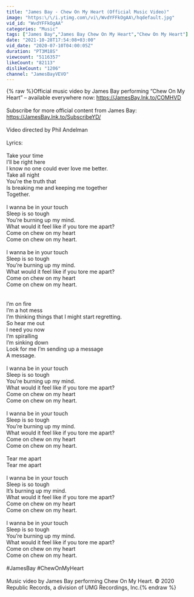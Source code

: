 ```yaml
---
title: "James Bay - Chew On My Heart (Official Music Video)"
image: "https:\/\/i.ytimg.com\/vi\/WvdYFFkOgAA\/hqdefault.jpg"
vid_id: "WvdYFFkOgAA"
categories: "Music"
tags: ["James Bay","James Bay Chew On My Heart","Chew On My Heart"]
date: "2021-10-28T17:54:08+03:00"
vid_date: "2020-07-10T04:00:05Z"
duration: "PT3M18S"
viewcount: "5116357"
likeCount: "82113"
dislikeCount: "1206"
channel: "JamesBayVEVO"
---
```

{% raw %}Official music video by James Bay performing “Chew On My Heart” – available everywhere now: <a rel="nofollow" target="blank" href="https://JamesBay.lnk.to/COMHVD">https://JamesBay.lnk.to/COMHVD</a> <br /><br />Subscribe for more official content from James Bay: <a rel="nofollow" target="blank" href="https://JamesBay.lnk.to/SubscribeYD/">https://JamesBay.lnk.to/SubscribeYD/</a><br /><br />Video directed by Phil Andelman<br /><br />Lyrics:<br /><br />Take your time<br />I’ll be right here<br />I know no one could ever love me better.<br />Take all night<br />You’re the truth that<br />Is breaking me and keeping me together<br />Together.<br /><br />I wanna be in your touch<br />Sleep is so tough <br />You’re burning up my mind.<br />What would it feel like if you tore me apart?<br />Come on chew on my heart<br />Come on chew on my heart.<br /><br />I wanna be in your touch<br />Sleep is so tough <br />You’re burning up my mind.<br />What would it feel like if you tore me apart?<br />Come on chew on my heart<br />Come on chew on my heart.<br /><br /><br />I’m on fire<br />I’m a hot mess<br />I’m thinking things that I might start regretting.<br />So hear me out<br />I need you now<br />I’m spiralling <br />I’m sinking down<br />Look for me I’m sending up a message<br />A message. <br /><br />I wanna be in your touch<br />Sleep is so tough <br />You’re burning up my mind.<br />What would it feel like if you tore me apart?<br />Come on chew on my heart<br />Come on chew on my heart.<br /><br />I wanna be in your touch<br />Sleep is so tough <br />You’re burning up my mind.<br />What would it feel like if you tore me apart?<br />Come on chew on my heart<br />Come on chew on my heart.<br /><br />Tear me apart<br />Tear me apart<br /><br />I wanna be in your touch<br />Sleep is so tough <br />It’s burning up my mind.<br />What would it feel like if you tore me apart?<br />Come on chew on my heart<br />Come on chew on my heart.<br /><br />I wanna be in your touch<br />Sleep is so tough <br />You’re burning up my mind.<br />What would it feel like if you tore me apart?<br />Come on chew on my heart<br />Come on chew on my heart.<br /><br />#JamesBay #ChewOnMyHeart<br /><br />Music video by James Bay performing Chew On My Heart. © 2020 Republic Records, a division of UMG Recordings, Inc.{% endraw %}
